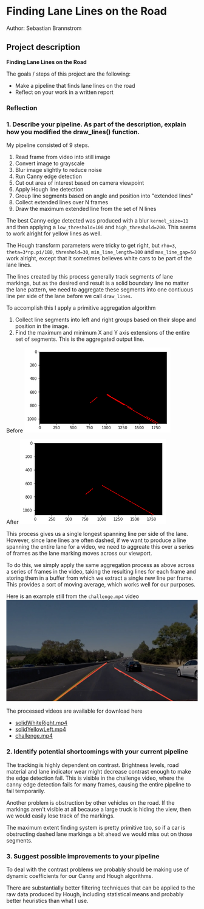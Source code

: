 # **Finding Lane Lines on the Road** 

Author: Sebastian Brannstrom

## Project description

**Finding Lane Lines on the Road**

The goals / steps of this project are the following:
* Make a pipeline that finds lane lines on the road
* Reflect on your work in a written report


[//]: # (Image References)

[image1]: ./examples/grayscale.jpg "Grayscale"

### Reflection

### 1. Describe your pipeline. As part of the description, explain how you modified the draw_lines() function.

My pipeline consisted of 9 steps. 

1. Read frame from video into still image
1. Convert image to grayscale
1. Blur image slightly to reduce noise
1. Run Canny edge detection
1. Cut out area of interest based on camera viewpoint
1. Apply Hough line detection
1. Group line segments based on angle and position into "extended lines"
1. Collect extended lines over N frames
1. Draw the maximum extended line from the set of N lines

The best Canny edge detected was produced with a blur `kernel_size=11` and then applying a `low_threshold=100` and `high_threshold=200`. This seems to work alright for yellow lines as well.

The Hough transform parameters were tricky to get right, but `rho=3`, `theta=3*np.pi/180`, `threshold=30`, `min_line_length=100` and `max_line_gap=50` work alright, except that it sometimes believes white cars to be part of the lane lines.

The lines created by this process generally track segments of lane markings, but as the desired end result is a solid boundary line no matter the lane pattern, we need to aggregate these segments into one contiuous line per side of the lane before we call `draw_lines`.

To accomplish this I apply a primitive aggregation algorithm

1. Collect line segments into left and right groups based on their slope and position in the image.
1. Find the maximum and minimum X and Y axis extensions of the entire set of segments. This is the aggregated output line.

Before
![Individual segments](images/individual.png)

After
![Segments coalesced into a line](images/coalesced.png)

This process gives us a single longest spanning line per side of the lane. However, since lane lines are often dashed, if we want to produce a line spanning the entire lane for a video, we need to aggreate this over a series of frames as the lane marking moves across our viewport.

To do this, we simply apply the same aggregation process as above across a series of frames in the video, taking the resulting lines for each frame and storing them in a buffer from which we extract a single new line per frame. This provides a sort of moving average, which works well for our purposes.

Here is an example still from the `challenge.mp4` video
![Challenge still](images/challenge.png)

The processed videos are available for download here
* [solidWhiteRight.mp4](images/solidWhiteRight.mp4?raw=true)
* [solidYellowLeft.mp4](images/solidYellowLeft.mp4?raw=true)
* [challenge.mp4](images/challenge.mp4?raw=true)


### 2. Identify potential shortcomings with your current pipeline

The tracking is highly dependent on contrast. Brightness levels, road material and lane indicator wear might decrease contrast enough to make the edge detection fail. This is visible in the challenge video, where the canny edge detection fails for many frames, causing the entire pipeline to fail temporarily.

Another problem is obstruction by other vehicles on the road. If the markings aren't visible at all because a large truck is hiding the view, then we would easily lose track of the markings.

The maximum extent finding system is pretty primitive too, so if a car is obstructing dashed lane markings a bit ahead we would miss out on those segments.


### 3. Suggest possible improvements to your pipeline

To deal with the contrast problems we probably should be making use of dynamic coefficients for our Canny and Hough algorithms.

There are substantially better filtering techniques that can be applied to the raw data produced by Hough, including statistical means and probably better heuristics than what I use.
